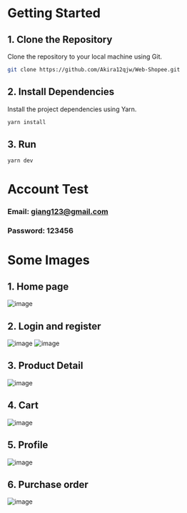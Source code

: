 # Getting Started

## 1. Clone the Repository

Clone the repository to your local machine using Git.

```bash
git clone https://github.com/Akira12qjw/Web-Shopee.git
```
## 2. Install Dependencies

Install the project dependencies using Yarn.

```bash
yarn install
```
## 3. Run 
```bash
yarn dev
```
# Account Test
### Email: giang123@gmail.com
### Password: 123456

# Some Images
## 1. Home page
![image](https://github.com/user-attachments/assets/88d7ad8d-8dfb-4528-a09f-852f9b2b8503)
## 2. Login and register
![image](https://github.com/user-attachments/assets/c06ca56a-2ce2-4ca4-844a-d98038a92ddf)
![image](https://github.com/user-attachments/assets/6ea70e3e-d29c-49fa-99bb-ae0d39575e69)
## 3. Product Detail 
![image](https://github.com/user-attachments/assets/5357cf79-6d36-4d6d-89cf-6ffb3ba11f07)
## 4. Cart
![image](https://github.com/user-attachments/assets/be680dbf-7a00-4130-80a2-a0d72d3f1067)
## 5. Profile
![image](https://github.com/user-attachments/assets/bd0f9a2c-d4f5-48aa-9c82-e41da9255671)
## 6. Purchase order
![image](https://github.com/user-attachments/assets/9e4650ad-a080-4b4b-b9e9-442358978004)
